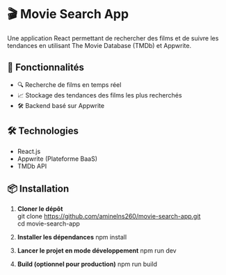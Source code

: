 # 🎬 Movie Search App  

Une application React permettant de rechercher des films et de suivre les tendances en utilisant The Movie Database (TMDb) et Appwrite.

## 🚀 Fonctionnalités  

- 🔍 Recherche de films en temps réel  
- 📈 Stockage des tendances des films les plus recherchés  
- 🛠️ Backend basé sur Appwrite  

## 🛠️ Technologies  

- React.js  
- Appwrite (Plateforme BaaS)
- TMDb API  

## 📦 Installation  

1. **Cloner le dépôt**  
    git clone https://github.com/aminelns260/movie-search-app.git  
    cd movie-search-app

2. **Installer les dépendances** 
    npm install

3. **Lancer le projet en mode développement** 
    npm run dev

4. **Build (optionnel pour production)**
    npm run build
